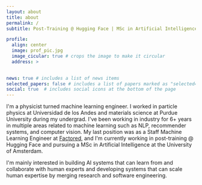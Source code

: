 ```yaml
---
layout: about
title: about
permalink: /
subtitle: Post-Training @ Hugging Face | MSc in Artificial Intelligence @ University of Amsterdam

profile:
  align: center
  image: prof_pic.jpg
  image_cicular: true # crops the image to make it circular
  address: >
    

news: true # includes a list of news items
selected_papers: false # includes a list of papers marked as "selected={true}"
social: true  # includes social icons at the bottom of the page
---
```


I'm a physicist turned machine learning engineer. I worked in particle physics at Universidad de los Andes and materials science at Purdue University during my undergrad. I've been working in industry for 6+ years in multiple areas related to machine learning such as NLP, recommender systems, and computer vision. My last position was as a Staff Machine Learning Engineer at [Factored](https://factored.ai), and I'm currently working in post-training @ Hugging Face and pursuing a MSc in Artificial Intelligence at the University of Amsterdam.

I'm mainly interested in building AI systems that can learn from and collaborate with human experts and developing systems that can scale human expertise by merging research and software engineering.
